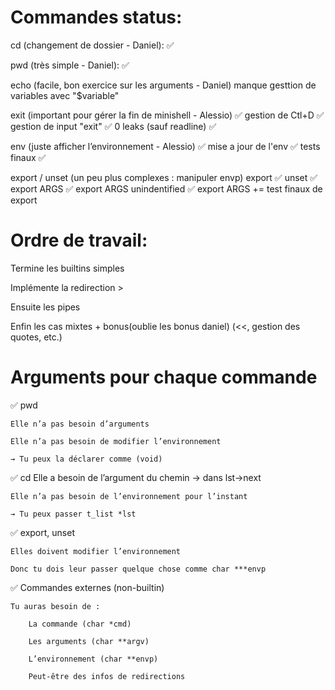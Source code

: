 # Commandes status:
cd (changement de dossier - Daniel): ✅

pwd (très simple - Daniel): ✅

echo (facile, bon exercice sur les arguments - Daniel) manque gesttion de variables avec "$variable"

exit (important pour gérer la fin de minishell - Alessio) ✅
gestion de Ctl+D ✅
gestion de input "exit" ✅
0 leaks (sauf readline) ✅

env (juste afficher l’environnement - Alessio) ✅
mise a jour de l'env ✅
tests finaux ✅

export / unset (un peu plus complexes : manipuler envp)
export ✅
unset ✅
export ARGS ✅
export ARGS unindentified ✅
export ARGS +=
test finaux de export 

# Ordre de travail:
Termine les builtins simples

Implémente la redirection >

Ensuite les pipes

Enfin les cas mixtes + bonus(oublie les bonus daniel) (<<, gestion des quotes, etc.)

# Arguments pour chaque commande
✅ pwd

    Elle n’a pas besoin d’arguments

    Elle n’a pas besoin de modifier l’environnement

    → Tu peux la déclarer comme (void)
✅ cd
    Elle a besoin de l’argument du chemin → dans lst->next

    Elle n’a pas besoin de l’environnement pour l’instant

    → Tu peux passer t_list *lst

✅ export, unset

    Elles doivent modifier l’environnement

    Donc tu dois leur passer quelque chose comme char ***envp

✅ Commandes externes (non-builtin)

    Tu auras besoin de :

        La commande (char *cmd)

        Les arguments (char **argv)

        L’environnement (char **envp)

        Peut-être des infos de redirections
